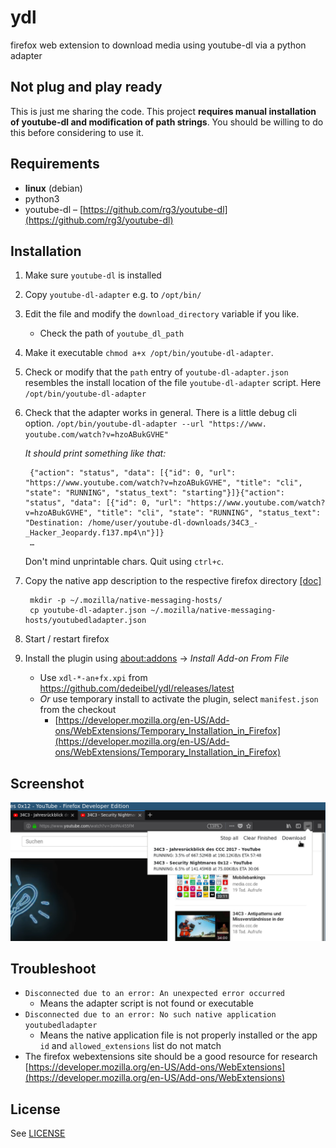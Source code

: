 
# ydl

firefox web extension to download media using youtube-dl via a python adapter

## Not plug and play ready

This is just me sharing the code. This project **requires manual installation of youtube-dl and modification of path strings**. You should be willing to do this before considering to use it.

## Requirements

* **linux** (debian)
* python3
* youtube-dl – [https://github.com/rg3/youtube-dl](https://github.com/rg3/youtube-dl)

## Installation

1. Make sure ``youtube-dl`` is installed
1. Copy ``youtube-dl-adapter`` e.g. to ``/opt/bin/``
1. Edit the file and modify the ``download_directory`` variable if you like.
    * Check the path of ``youtube_dl_path``
1. Make it executable ``chmod a+x /opt/bin/youtube-dl-adapter``.
1. Check or modify that the ``path`` entry of ``youtube-dl-adapter.json`` resembles the install location of the file ``youtube-dl-adapter`` script. Here ``/opt/bin/youtube-dl-adapter``
1. Check that the adapter works in general. There is a little debug cli option.
   ``/opt/bin/youtube-dl-adapter --url "https://www.  youtube.com/watch?v=hzoABukGVHE"``
   
    _It should print something like that:_
   
        {"action": "status", "data": [{"id": 0, "url": "https://www.youtube.com/watch?v=hzoABukGVHE", "title": "cli", "state": "RUNNING", "status_text": "starting"}]}{"action": "status", "data": [{"id": 0, "url": "https://www.youtube.com/watch?v=hzoABukGVHE", "title": "cli", "state": "RUNNING", "status_text": "Destination: /home/user/youtube-dl-downloads/34C3_-_Hacker_Jeopardy.f137.mp4\n"}]}
        …
    
    Don't mind unprintable chars. Quit using ``ctrl+c``.
    
1. Copy the native app description to the respective firefox directory [[doc]](https://developer.mozilla.org/en-US/Add-ons/WebExtensions/Native_manifests#Manifest_location)
    
        mkdir -p ~/.mozilla/native-messaging-hosts/
        cp youtube-dl-adapter.json ~/.mozilla/native-messaging-hosts/youtubedladapter.json
    
1. Start / restart firefox
1. Install the plugin using [about:addons](about:addons) → _Install Add-on From File_
    * Use ``xdl-*-an+fx.xpi`` from https://github.com/dedeibel/ydl/releases/latest
    * *Or* use temporary install to activate the plugin, select ``manifest.json`` from the checkout
        - [https://developer.mozilla.org/en-US/Add-ons/WebExtensions/Temporary_Installation_in_Firefox](https://developer.mozilla.org/en-US/Add-ons/WebExtensions/Temporary_Installation_in_Firefox)

## Screenshot

![screenshot of the extension in action](screenshot.png)

## Troubleshoot

* ``Disconnected due to an error: An unexpected error occurred``
    * Means the adapter script is not found or executable
* ``Disconnected due to an error: No such native application youtubedladapter``
    * Means the native application file is not properly installed or the app ``id`` and ``allowed_extensions`` list do not match
* The firefox webextensions site should be a good resource for research [https://developer.mozilla.org/en-US/Add-ons/WebExtensions](https://developer.mozilla.org/en-US/Add-ons/WebExtensions)

## License

See [LICENSE](LICENSE)